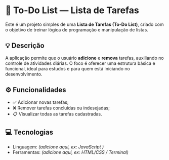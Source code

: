 # 📝 To-Do List — Lista de Tarefas

Este é um projeto simples de uma **Lista de Tarefas (To-Do List)**, criado com o objetivo de treinar lógica de programação e manipulação de listas.

## 💡 Descrição

A aplicação permite que o usuário **adicione** e **remova** tarefas, auxiliando no controle de atividades diárias. O foco é oferecer uma estrutura básica e funcional, ideal para estudos e para quem está iniciando no desenvolvimento.

## ⚙️ Funcionalidades

- ✅ Adicionar novas tarefas;
- ❌ Remover tarefas concluídas ou indesejadas;
- 📋 Visualizar todas as tarefas cadastradas.

## 💻 Tecnologias

- Linguagem: *(adicione aqui, ex: JavaScript )*
- Ferramentas: *(adicione aqui, ex: HTML/CSS / Terminal)*
